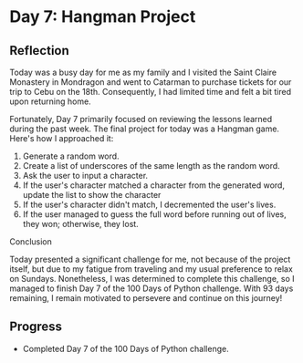 # Day 7: Hangman Project

## Reflection
 Today was a busy day for me as my family and I visited the Saint Claire Monastery in Mondragon and went to Catarman to purchase tickets for our trip to Cebu on the 18th. Consequently, I had limited time and felt a bit tired upon returning home.

 Fortunately, Day 7 primarily focused on reviewing the lessons learned during the past week. The final project for today was a Hangman game. Here's how I approached it:
 1. Generate a random word.
 2. Create a list of underscores of the same length as the random word.
 3. Ask the user to input a character.
 4. If the user's character matched a character from the generated word, update the list to show the character
 5. If the user's character didn't match, I decremented the user's lives.
 6. If the user managed to guess the full word before running out of lives, they won; otherwise, they lost.
 
 Conclusion
 
 Today presented a significant challenge for me, not because of the project itself, but due to my fatigue from traveling and my usual preference to relax on Sundays. Nonetheless, I was determined to complete this challenge, so I managed to finish Day 7 of the 100 Days of Python challenge. With 93 days remaining, I remain motivated to persevere and continue on this journey!

## Progress
- Completed Day 7 of the 100 Days of Python challenge.
